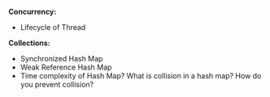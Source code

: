 <b>Concurrency:</b>
- Lifecycle of Thread


<b>Collections:</b>
- Synchronized Hash Map
- Weak Reference Hash Map
- Time complexity of Hash Map? What is collision in a hash map? How do you prevent collision?
